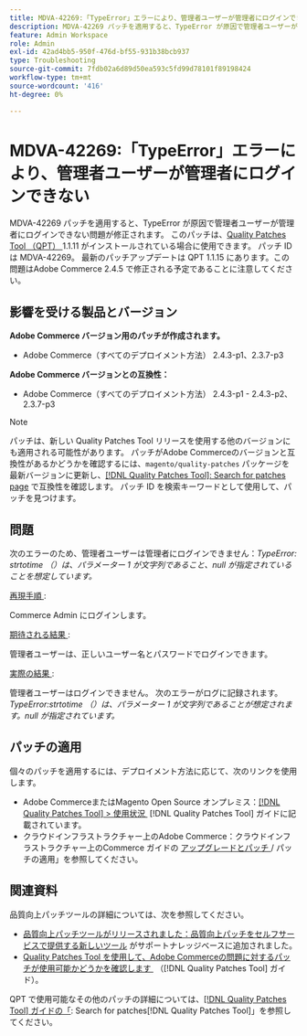 ```yaml
---
title: MDVA-42269:「TypeError」エラーにより、管理者ユーザーが管理者にログインできない
description: MDVA-42269 パッチを適用すると、TypeError が原因で管理者ユーザーが管理者にログインできない問題が修正されます。 このパッチは、[Quality Patches Tool （QPT） ] （https://experienceleague.adobe.com/ja/docs/commerce-operations/tools/quality-patches-tool/quality-patches-tool-to-self-serve-quality-patches） 1.1.11 がインストールされている場合に利用できます。  パッチ ID は MDVA-42269。  最新のパッチアップデートは QPT 1.1.15 にあります。この問題はAdobe Commerce 2.4.5 で修正される予定であることに注意してください。
feature: Admin Workspace
role: Admin
exl-id: 42ad4bb5-950f-476d-bf55-931b38bcb937
type: Troubleshooting
source-git-commit: 7fdb02a6d89d50ea593c5fd99d78101f89198424
workflow-type: tm+mt
source-wordcount: '416'
ht-degree: 0%

---
```


# MDVA-42269:「TypeError」エラーにより、管理者ユーザーが管理者にログインできない

MDVA-42269 パッチを適用すると、TypeError が原因で管理者ユーザーが管理者にログインできない問題が修正されます。 このパッチは、[Quality Patches Tool （QPT） &#x200B;](https://experienceleague.adobe.com/ja/docs/commerce-operations/tools/quality-patches-tool/quality-patches-tool-to-self-serve-quality-patches)1.1.11 がインストールされている場合に使用できます。  パッチ ID は MDVA-42269。  最新のパッチアップデートは QPT 1.1.15 にあります。この問題はAdobe Commerce 2.4.5 で修正される予定であることに注意してください。

## 影響を受ける製品とバージョン

**Adobe Commerce バージョン用のパッチが作成されます。**

* Adobe Commerce（すべてのデプロイメント方法） 2.4.3-p1、2.3.7-p3

**Adobe Commerce バージョンとの互換性：**

* Adobe Commerce（すべてのデプロイメント方法） 2.4.3-p1 - 2.4.3-p2、2.3.7-p3

>[!NOTE]
>
>パッチは、新しい Quality Patches Tool リリースを使用する他のバージョンにも適用される可能性があります。 パッチがAdobe Commerceのバージョンと互換性があるかどうかを確認するには、`magento/quality-patches` パッケージを最新バージョンに更新し、[[!DNL Quality Patches Tool]: Search for patches page](https://experienceleague.adobe.com/ja/docs/commerce-operations/tools/quality-patches-tool/quality-patches-tool-to-self-serve-quality-patches) で互換性を確認します。 パッチ ID を検索キーワードとして使用して、パッチを見つけます。

## 問題

次のエラーのため、管理者ユーザーは管理者にログインできません：*TypeError: strtotime （）は、パラメーター 1 が文字列であること、null が指定されていることを想定しています。*

<u> 再現手順 </u>:

Commerce Admin にログインします。

<u> 期待される結果 </u>:

管理者ユーザーは、正しいユーザー名とパスワードでログインできます。

<u> 実際の結果 </u>:

管理者ユーザーはログインできません。 次のエラーがログに記録されます。*TypeError:strtotime （）は、パラメーター 1 が文字列であることが想定されます。null が指定されています。*

## パッチの適用

個々のパッチを適用するには、デプロイメント方法に応じて、次のリンクを使用します。

* Adobe CommerceまたはMagento Open Source オンプレミス：[[!DNL Quality Patches Tool] > 使用状況 &#x200B;](/help/tools/quality-patches-tool/usage.md) [!DNL Quality Patches Tool] ガイドに記載されています。
* クラウドインフラストラクチャー上のAdobe Commerce：クラウドインフラストラクチャー上のCommerce ガイドの [&#x200B; アップグレードとパッチ &#x200B;](https://experienceleague.adobe.com/docs/commerce-cloud-service/user-guide/develop/upgrade/apply-patches.html?lang=ja)/ パッチの適用」を参照してください。

## 関連資料

品質向上パッチツールの詳細については、次を参照してください。

* [&#x200B; 品質向上パッチツールがリリースされました：品質向上パッチをセルフサービスで提供する新しいツール &#x200B;](https://experienceleague.adobe.com/ja/docs/commerce-operations/tools/quality-patches-tool/quality-patches-tool-to-self-serve-quality-patches) がサポートナレッジベースに追加されました。
* [Quality Patches Tool を使用して、Adobe Commerceの問題に対するパッチが使用可能かどうかを確認します &#x200B;](/help/tools/quality-patches-tool/patches-available-in-qpt/check-patch-for-magento-issue-with-magento-quality-patches.md) （[!DNL Quality Patches Tool] ガイド）。

QPT で使用可能なその他のパッチの詳細については、[[!DNL Quality Patches Tool] ガイドの「](https://experienceleague.adobe.com/tools/commerce-quality-patches/index.html?lang=ja): Search for patches[!DNL Quality Patches Tool]」を参照してください。
